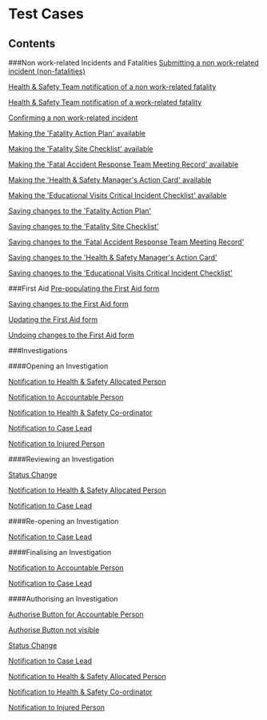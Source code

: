 # Test Cases
## Contents

###Non work-related Incidents and Fatalities
[Submitting a non work-related incident (non-fatalities)](https://github.com/infojam-james/test-cases/blob/master/First-Aid/first-aid-1.md)

[Health & Safety Team notification of a non work-related fatality](https://github.com/infojam-james/test-cases/blob/master/Fatalities/fatalities-1.md)

[Health & Safety Team notification of a work-related fatality](https://github.com/infojam-james/test-cases/blob/master/Fatalities/fatalities-2.md)

[Confirming a non work-related incident](https://github.com/infojam-james/test-cases/blob/master/First-Aid/first-aid-2.md)

[Making the 'Fatality Action Plan' available](https://github.com/infojam-james/test-cases/blob/master/Fatalities/fatalities-3.md)

[Making the 'Fatality Site Checklist' available](https://github.com/infojam-james/test-cases/blob/master/Fatalities/fatalities-4.md)

[Making the 'Fatal Accident Response Team Meeting Record' available](https://github.com/infojam-james/test-cases/blob/master/Fatalities/fatalities-5.md)

[Making the 'Health & Safety Manager's Action Card' available](https://github.com/infojam-james/test-cases/blob/master/Fatalities/fatalities-6.md)

[Making the 'Educational Visits Critical Incident Checklist' available](https://github.com/infojam-james/test-cases/blob/master/Fatalities/fatalities-7.md)

[Saving changes to the 'Fatality Action Plan'](https://github.com/infojam-james/test-cases/blob/master/Fatalities/fatalities-8.md)

[Saving changes to the 'Fatality Site Checklist'](https://github.com/infojam-james/test-cases/blob/master/Fatalities/fatalities-9.md)

[Saving changes to the 'Fatal Accident Response Team Meeting Record'](https://github.com/infojam-james/test-cases/blob/master/Fatalities/fatalities-10.md)

[Saving changes to the 'Health & Safety Manager's Action Card'](https://github.com/infojam-james/test-cases/blob/master/Fatalities/fatalities-11.md)

[Saving changes to the 'Educational Visits Critical Incident Checklist'](https://github.com/infojam-james/test-cases/blob/master/Fatalities/fatalities-12.md)

###First Aid
[Pre-populating the First Aid form](https://github.com/infojam-james/test-cases/blob/master/First-Aid/first-aid-3.md)

[Saving changes to the First Aid form](https://github.com/infojam-james/test-cases/blob/master/First-Aid/first-aid-4.md)

[Updating the First Aid form](https://github.com/infojam-james/test-cases/blob/master/First-Aid/first-aid-5.md)

[Undoing changes to the First Aid form](https://github.com/infojam-james/test-cases/blob/master/First-Aid/first-aid-6.md)

###Investigations

####Opening an Investigation

[Notification to Health & Safety Allocated Person](https://github.com/infojam-james/test-cases/blob/master/Investigations/Opening-an-Investigation/investigations-1.md)

[Notification to Accountable Person](https://github.com/infojam-james/test-cases/blob/master/Investigations/Opening-an-Investigation/investigations-2.md)

[Notification to Health & Safety Co-ordinator](https://github.com/infojam-james/test-cases/blob/master/Investigations/Opening-an-Investigation/investigations-4.md)

[Notification to Case Lead](https://github.com/infojam-james/test-cases/blob/master/Investigations/Opening-an-Investigation/investigations-5.md)

[Notification to Injured Person](https://github.com/infojam-james/test-cases/blob/master/Investigations/Opening-an-Investigation/investigations-6.md)

####Reviewing an Investigation

[Status Change](https://github.com/infojam-james/test-cases/blob/master/Investigations/Reviewing-an-Investigation/investigations-8.md)

[Notification to Health & Safety Allocated Person](https://github.com/infojam-james/test-cases/blob/master/Investigations/Reviewing-an-Investigation/investigations-7.md)

[Notification to Case Lead](https://github.com/infojam-james/test-cases/blob/master/Investigations/Reviewing-an-Investigation/investigations-9.md)

####Re-opening an Investigation

[Notification to Case Lead](https://github.com/infojam-james/test-cases/blob/master/Investigations/Reopening-an-Investigation/investigations-10.md)

####Finalising an Investigation

[Notification to Accountable Person](https://github.com/infojam-james/test-cases/blob/master/Investigations/Finalising-an-Investigation/investigations-10.md)

[Notification to Case Lead](https://github.com/infojam-james/test-cases/blob/master/Investigations/Finalising-an-Investigation/investigations-11.md)

####Authorising an Investigation

[Authorise Button for Accountable Person](https://github.com/infojam-james/test-cases/blob/master/Investigations/Authorising-an-investigation/investigations-12.md)

[Authorise Button not visible](https://github.com/infojam-james/test-cases/blob/master/Investigations/Authorising-an-investigation/investigations-13.md)

[Status Change](https://github.com/infojam-james/test-cases/blob/master/Investigations/Authorising-an-investigation/investigations-14.md)

[Notification to Case Lead](https://github.com/infojam-james/test-cases/blob/master/Investigations/Authorising-an-investigation/investigations-15.md)

[Notification to Health & Safety Allocated Person](https://github.com/infojam-james/test-cases/blob/master/Investigations/Authorising-an-investigation/investigations-16.md)

[Notification to Health & Safety Co-ordinator](https://github.com/infojam-james/test-cases/blob/master/Investigations/Authorising-an-investigation/investigations-17.md)

[Notification to Injured Person](https://github.com/infojam-james/test-cases/blob/master/Investigations/Authorising-an-investigation/investigations-18.md)
